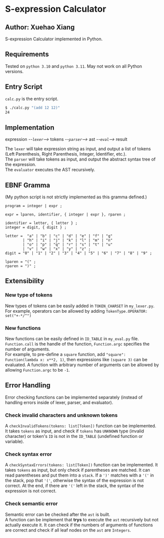 # S-expression Calculator

## Author: Xuehao Xiang

S-expression Calculator implemented in Python. 


## Requirements

Tested on `python 3.10` and `python 3.11`. May not work on all Python versions. 

## Entry Script

`calc.py` is the entry script.

```bash
$ ./calc.py "(add 12 12)"  
24
```

## Implementation

expression *--`lexer`-->* tokens *--`parser`-->* ast *--`eval`-->* result

The `lexer` will take expression string as input, and output a list of tokens (Left Parenthesis, Right Parenthesis, Integer, Identifier, etc.).  
The `parser` will take tokens as input, and output the abstract syntax tree of the expression.  
The `evaluator` executes the AST recursively.

## EBNF Gramma

(My python script is not strictly implemented as this gramma defined.)

```ebnf
program = integer | expr ;

expr = lparen, identifier, { integer | expr }, rparen ;

identifier = letter, { letter } ;
integer = digit, { digit } ;

letter =  "a" | "b" | "c" | "d" | "e" | "f" | "g"
        | "h" | "i" | "j" | "k" | "l" | "m" | "n"
        | "o" | "p" | "q" | "r" | "s" | "t" | "u"
        | "v" | "w" | "x" | "y" | "z" ;
digit = "0" | "1" | "2" | "3" | "4" | "5" | "6" | "7" | "8" | "9" ;

lparen = "(" ;
rparen = ")" ;
```

## Extensibility

### New type of tokens
New types of tokens can be easily added in `TOKEN_CHARSET` in `my_lexer.py`.  
For example, operators can be allowed by adding `TokenType.OPERATOR: set("+-*/^")`

### New functions
New functions can be easily defined in `ID_TABLE` in `my_eval.py` file. `Function.call` is the handle of the function, `Function.argc` specifies the number of arguments.  
For example, to pre-define a `square` function, add `"square": Function(lambda x: x**2, 1)`, then expressions like `(square 3)` can be evaluated.
A function with arbitrary number of arguments can be allowed by allowing `Function.argc` to be `-1`.

## Error Handling 

 Error checking functions can be implemented separately (instead of handling errors inside of lexer, parser, and evaluator). 

### Check invalid characters and unknown tokens
A `checkInvalidTokens(tokens: list[Token])` function can be implemented. 
It takes `tokens` as input, and check if `tokens` has `UNKNOWN` type (invalid character) or token's `ID` is not in the `ID_TABLE` (undefined function or variable). 

### Check syntax error

A `checkSyntaxErrors(tokens: list[Token])` function can be implemented.
It takes `tokens` as input, but only check if parentheses are matched. It can read parentheses and put them into a `stack`. If a `')'` matches with a `'('` in the stack, pop that `'('`, otherwise the syntax of the expression is not correct.
At the end, if there are `'('` left in the stack, the syntax of the expression is not correct.

### Check semantic error

Semantic error can be checked after the `ast` is built.  
A function can be implement that **trys** to execute the `ast` recursively but not actually execute it. It can check if the numbers of arguments of functions are correct and check if all leaf nodes on the `ast` are `Integers`.


